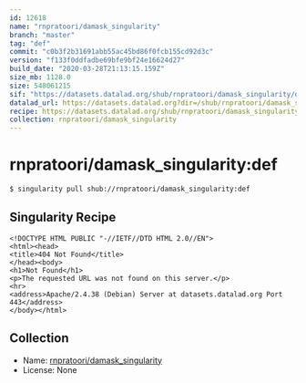 ```yaml
---
id: 12618
name: "rnpratoori/damask_singularity"
branch: "master"
tag: "def"
commit: "c0b3f2b31691abb55ac45bd86f0fcb155cd92d3c"
version: "f133f0ddfadbe69bfe9bf24e16624d27"
build_date: "2020-03-28T21:13:15.159Z"
size_mb: 1128.0
size: 548061215
sif: "https://datasets.datalad.org/shub/rnpratoori/damask_singularity/def/2020-03-28-c0b3f2b3-f133f0dd/f133f0ddfadbe69bfe9bf24e16624d27.sif"
datalad_url: https://datasets.datalad.org?dir=/shub/rnpratoori/damask_singularity/def/2020-03-28-c0b3f2b3-f133f0dd/
recipe: https://datasets.datalad.org/shub/rnpratoori/damask_singularity/def/2020-03-28-c0b3f2b3-f133f0dd/Singularity
collection: rnpratoori/damask_singularity
---
```


# rnpratoori/damask_singularity:def

```bash
$ singularity pull shub://rnpratoori/damask_singularity:def
```

## Singularity Recipe

```singularity
<!DOCTYPE HTML PUBLIC "-//IETF//DTD HTML 2.0//EN">
<html><head>
<title>404 Not Found</title>
</head><body>
<h1>Not Found</h1>
<p>The requested URL was not found on this server.</p>
<hr>
<address>Apache/2.4.38 (Debian) Server at datasets.datalad.org Port 443</address>
</body></html>
```

## Collection

 - Name: [rnpratoori/damask_singularity](https://github.com/rnpratoori/damask_singularity)
 - License: None

